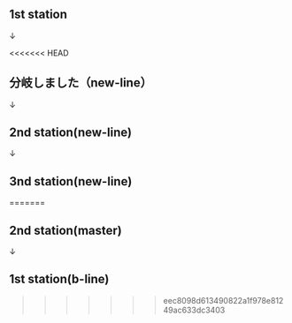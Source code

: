 ## 1st station

↓

<<<<<<< HEAD
## 分岐しました（new-line）

↓

## 2nd station(new-line)

↓

## 3nd station(new-line)
=======
## 2nd station(master)

↓

## 1st station(b-line)
>>>>>>> eec8098d613490822a1f978e81249ac633dc3403
